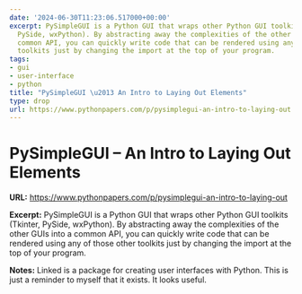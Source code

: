 ```yaml
---
date: '2024-06-30T11:23:06.517000+00:00'
excerpt: PySimpleGUI is a Python GUI that wraps other Python GUI toolkits (Tkinter,
  PySide, wxPython). By abstracting away the complexities of the other GUIs into a
  common API, you can quickly write code that can be rendered using any of those other
  toolkits just by changing the import at the top of your program.
tags:
- gui
- user-interface
- python
title: "PySimpleGUI \u2013 An Intro to Laying Out Elements"
type: drop
url: https://www.pythonpapers.com/p/pysimplegui-an-intro-to-laying-out
---
```


# PySimpleGUI – An Intro to Laying Out Elements

**URL:** https://www.pythonpapers.com/p/pysimplegui-an-intro-to-laying-out

**Excerpt:** PySimpleGUI is a Python GUI that wraps other Python GUI toolkits (Tkinter, PySide, wxPython). By abstracting away the complexities of the other GUIs into a common API, you can quickly write code that can be rendered using any of those other toolkits just by changing the import at the top of your program.

**Notes:**
Linked is a package for creating user interfaces with Python. This is just a reminder to myself that it exists. It looks useful. 
